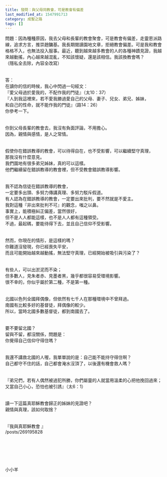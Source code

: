 ```yaml
---
title: 發問：與父母同教會，可是教會有偏差
last_modified_at: 1547991713
category: 成聖之路
tags: []
---
```


問題：因為種種原因，我去父母和長輩的教會聚會，可是教會有偏差，走靈恩派路線，追求方言，推崇趙鏞基。我長期閱讀園地文章，拒絕教會偏差。可是我和教會格格不入，也無法投入服事。最近，聽到越來越多教會的人的各種神蹟見證，我越來越動搖，內心越來越混亂，不知該懷疑，還是該相信。我該換教會嗎？<br>（隱私全去除，內容全改寫）<br><!--more--><br><br>答：<br>在讀你的信的時候，我心中閃過一句經文：<br> 『愛父母過於愛我的，不配作我的門徒』（太10：37）<br> 『人到我這裡來，若不愛我勝過愛自己的父母、妻子、兒女、弟兄、姊妹，<br>和自己的性命，就不能作我的門徒』（路14：26）<br> 你參考一下。<br> <br><br>你到父母長輩的教會去，我沒有負面評論，不用擔心。<br>因為，親情與感情，是人之常情。<br> <br><br>假使你在錯誤教導的教會，可以待得自在，也不受影響，可以繼續堅守真理，<br>那我沒有什麼意見。<br>我們園地有很多弟兄姊妹，真的可以這樣。<br>他們繼續留在錯誤教導的教會裡，但不受教會錯誤教導影響。<br> <br><br>我不認為信徒在錯誤教導的教會，<br>一定要多出頭、多努力傳講真理、多努力駁斥假道。<br>有人認為在錯誤教導的教會，一定要出來批判，要不然就是不愛主。<br>我對這種『非出來批判不可』的觀念，嗤之以鼻。<br>事實上，能積極糾正偏差，當然很好，<br>但不是人人都能這樣，也不是人人都有這種領受。<br>不過，最起碼，要能待得下去，並且自己信仰不受影響。<br> <br><br>然而，你現在的情形，是這樣的嗎？<br>你難道沒發現，你已經喪失平安，<br>而且可能開始越來越動搖，無法堅守真理，已經開始被吸引與污染了？<br> <br><br>有些人，可以出淤泥而不染；<br>但多數人，見朱者赤、見墨者黑，幾乎都很容易受環境影響。<br>很不幸的，你似乎屬於第二種，不是第一種。<br> <br><br>北國以色列全國拜偶像，但依然有七千人在那種環境中不曾拜過。<br>南國有比較多好的基督徒，拜偶像的較少。<br>所以，當時北國多數基督徒，都到南國去了。<br> <br><br>要不要留北國？<br>留與不留，都沒關係，問題是：<br>你覺得自己信仰守得住嗎？<br><br><br>我還不講救北國的人喔，我單單說的是：自己能不能持守得住啊？<br>自己都守不住的話，自己都會淹水沒頂了，以後還有機會救人嗎？<br> <br><br>『弟兄們，若有人偶然被過犯所勝，你們屬靈的人就當用溫柔的心把他挽回過來；<br>又當自己小心，恐怕也被引誘』（太6：1）<br> <br><br>讀一下這篇真耶穌教會歸正的姊妹的見證吧？<br>親情與真理，該如何取捨？<br> <br><br>『我與真耶穌教會 』<br>/posts/269195828<br><br><br><br><br><br><br>小小羊<br><br><br><br><br><br><br>

